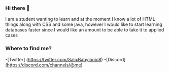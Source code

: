 ### Hi there 👋

<!--
**alu10/alu10** is a ✨ _special_ ✨ repository because its `README.md` (this file) appears on your GitHub profile.-->
I am a student wanting to learn and at the moment I know a lot of HTML things along with CSS and some java, however I would like to start learning databases faster since I would like an amount to be able to take it to applied cases

### Where to find me?

-[Twitter] (https://twitter.com/SalixBabylonic8)
-[Discord] (https://discord.com/channels/@me)
